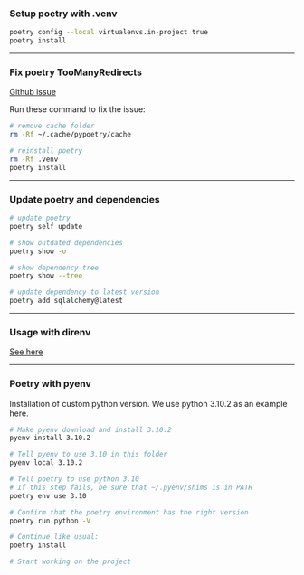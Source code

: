 ### Setup poetry with .venv

```sh
poetry config --local virtualenvs.in-project true
poetry install
```

---

### Fix poetry TooManyRedirects

[Github issue](https://github.com/python-poetry/poetry/issues/728)

Run these command to fix the issue:

```sh
# remove cache folder
rm -Rf ~/.cache/pypoetry/cache

# reinstall poetry
rm -Rf .venv
poetry install
```

---

### Update poetry and dependencies

```sh
# update poetry
poetry self update

# show outdated dependencies
poetry show -o

# show dependency tree
poetry show --tree

# update dependency to latest version
poetry add sqlalchemy@latest
```

---

### Usage with direnv
[See here](direnv.md)


---

### Poetry with pyenv

Installation of custom python version.
We use python 3.10.2 as an example here.

```sh
# Make pyenv download and install 3.10.2
pyenv install 3.10.2

# Tell pyenv to use 3.10 in this folder
pyenv local 3.10.2

# Tell poetry to use python 3.10
# If this step fails, be sure that ~/.pyenv/shims is in PATH
poetry env use 3.10

# Confirm that the poetry environment has the right version
poetry run python -V

# Continue like usual:
poetry install

# Start working on the project
```
